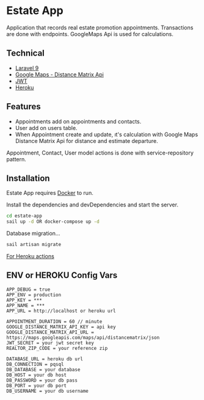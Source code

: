 # Estate App

Application that records real estate promotion appointments. Transactions are done with endpoints. GoogleMaps Api is used for calculations.

## Technical 

- [Laravel 9](https://laravel.com/docs/9.x)
- [Google Maps - Distance Matrix Api](https://developers.google.com/maps/documentation/distance-matrix/overview)
- [JWT](https://jwt-auth.readthedocs.io/en/develop/laravel-installation/)
- [Heroku](https://www.heroku.com/)

## Features

-  Appointments add on appointments and contacts. 
-  User add on users table.
-  When Appointment create and update, ıt's calculation with Google Maps Distance Matrix Api for distance and estimate departure.

Appointment, Contact, User model actions is done with service-repository pattern.

## Installation

Estate App requires [Docker](https://www.docker.com/) to run.

Install the dependencies and devDependencies and start the server.

```sh
cd estate-app
sail up -d OR docker-compose up -d
```

Database migration...

```sh
sail artisan migrate
```

[For Heroku actions](https://devcenter.heroku.com/articles/git)

## ENV or HEROKU Config Vars

```
APP_DEBUG = true
APP_ENV = production
APP_KEY = ***
APP_NAME = ***
APP_URL = http://localhost or heroku url

APPOINTMENT_DURATION = 60 // minute
GOOGLE_DISTANCE_MATRIX_API_KEY = api key
GOOGLE_DISTANCE_MATRIX_API_URL = https://maps.googleapis.com/maps/api/distancematrix/json
JWT_SECRET = your jwt secret key
REALTOR_ZIP_CODE = your reference zip

DATABASE_URL = heroku db url
DB_CONNECTION = pqsql
DB_DATABASE = your database
DB_HOST = your db host
DB_PASSWORD = your db pass
DB_PORT = your db port
DB_USERNAME = your db username

```
